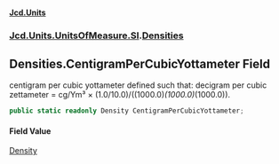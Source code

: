 #### [Jcd.Units](index.md 'index')
### [Jcd.Units.UnitsOfMeasure.SI](Jcd.Units.UnitsOfMeasure.SI.md 'Jcd.Units.UnitsOfMeasure.SI').[Densities](Densities.md 'Jcd.Units.UnitsOfMeasure.SI.Densities')

## Densities.CentigramPerCubicYottameter Field

centigram per cubic yottameter defined such that: decigram per cubic zettameter = cg/Ym³ ×
(1.0/10.0)/((1000.0)*(1000.0)*(1000.0)).

```csharp
public static readonly Density CentigramPerCubicYottameter;
```

#### Field Value
[Density](Density.md 'Jcd.Units.UnitTypes.Density')